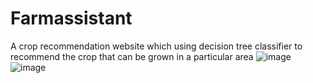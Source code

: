 # Farmassistant
A crop recommendation website which using decision tree classifier to recommend the crop that can be grown in a particular area
![image](https://user-images.githubusercontent.com/78313062/222262509-3b195288-a042-4c5b-96c2-91f9b9334942.png)
![image](https://user-images.githubusercontent.com/78313062/222262876-8103a129-8fb6-49f3-bdc2-846a1420f793.png)

